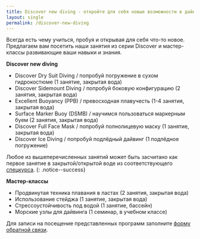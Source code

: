 ```yaml
---
title: Discover new diving - откройте для себя новые возможности в дайвинге
layout: single
permalink: /discover-new-diving
---
```


Всегда есть чему учиться, пробуя и открывая для себя что-то новое. Предлагаем вам посетить наши занятия из серии Discover и мастер-классы развивающие ваши навыки и знания.

**Discover new diving**
* Discover Dry Suit Diving / попробуй погружение в сухом гидрокостюме (1 занятие, закрытая вода)
* Discover Sidemount Diving / попробуй боковую конфигурацию (2 занятия, закрытая вода)
* Excellent Buoyancy (PPB) / превосходная плавучесть (1-4 занятия, закрытая вода)
* Surface Marker Buoy (DSMB) / научимся пользоваться маркерным буем (2 занятия, закрытая вода)
* Discover Full Face Mask / попробуй полнолицевую маску (1 занятие, закрытая вода)
* Discover Ice Diving / попробуй подлёдный дайвинг (1 подлёдное погружение)

Любое из вышеперечисленных занятий может быть засчитано как первое занятие в закрытой/открытой воде из соответствующего [спецкурса](/specializations-page). 
{: .notice--success}

**Мастер-классы**
* Продвинутая техника плавания в ластах (2 занятия, закрытая вода)
* Использование стейджа (1 занятие, закрытая вода)
* Стрессоустойчивость под водой (1 занятие, бассейн)
* Морские узлы для дайвинга (1 семинар, в учебном классе)

Для записи на посещение представленных программ заполните [форму обратной связи](/feedback).